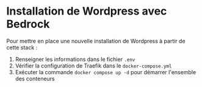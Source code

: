 # Installation de Wordpress avec Bedrock

Pour mettre en place une nouvelle installation de Wordpress à partir de cette stack :

1. Renseigner les informations dans le fichier `.env`
2. Vérifier la configuration de Traefik dans le `docker-compose.yml`
2. Exécuter la commande `docker compose up -d` pour démarrer l'ensemble des conteneurs